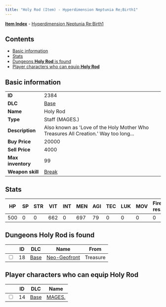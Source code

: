 ```yaml
---
title: "Holy Rod (Item) - Hyperdimension Neptunia Re;Birth1"
---
```


[**Item Index**](/neptunia/rb1/item/index.html) - [Hyperdimension Neptunia Re;Birth1](/neptunia/rb1)

## Contents

- [Basic information](#basic-information)
- [Stats](#stats)
- [Dungeons **Holy Rod** is found](#dungeons-holy-rod-is-found)
- [Player characters who can equip **Holy Rod**](#player-characters-who-can-equip-holy-rod)

## Basic information

|   |   |
| -- | -- |
| **ID** | 2384 |
| **DLC** | [Base](/neptunia/rb1/dlc/1-base.html) |
| **Name** | Holy Rod |
| **Type** | Staff (MAGES.) |
| **Description** | Also known as 'Love of the Holy Mother Who Treasures All Creation.' Way too long... |
| **Buy Price** | 20000 |
| **Sell Price** | 4000 |
| **Max inventory** | 99 |
| **Weapon skill** | [Break](/neptunia/rb1/skill/1-2803-break.html) |

## Stats

| HP | SP | STR | VIT | INT | MEN | AGI | TEC | LUK | MOV | Fire res. | Ice res. | Wind res. | Lightning res. |
| -- | -- | --- | --- | --- | --- | --- | --- | --- | --- | --------- | -------- | --------- | -------------- |
| 500 | 0 | 0 | 662 | 0 | 697 | 79 | 0 | 0 | 0 | 0 | 0 | 0 | 0 |

## Dungeons **Holy Rod** is found

|    | ID | DLC | Name | From |
| -- | -- | --- | ---- | ---- |
| <input type="checkbox" id="rb1-dungeon-1-18" class="trackbox" /> | 18 | [Base](/neptunia/rb1/dlc/1-base.html) | [Neo-Geofront](/neptunia/rb1/dungeon/1-18-neo-geofront.html) | Treasure |

## Player characters who can equip **Holy Rod**

|    | ID | DLC | Name |
| -- | -- | --- | ---- |
| <input type="checkbox" id="rb1-player-1-14" class="trackbox" /> | 14 | [Base](/neptunia/rb1/dlc/1-base.html) | [MAGES.](/neptunia/rb1/player/1-14-mages.html) |